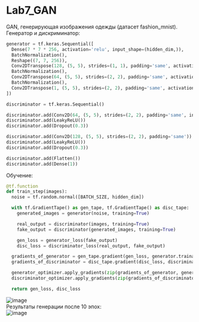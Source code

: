 # Lab7_GAN
GAN, генерирующая изображения одежды (датасет fashion_mnist).  
Генератор и дискриминатор:
```python
generator = tf.keras.Sequential([
  Dense(7 * 7 * 256, activation='relu', input_shape=(hidden_dim,)),
  BatchNormalization(),
  Reshape((7, 7, 256)),
  Conv2DTranspose(128, (5, 5), strides=(1, 1), padding='same', activation='relu'),
  BatchNormalization(),
  Conv2DTranspose(64, (5, 5), strides=(2, 2), padding='same', activation='relu'),
  BatchNormalization(),
  Conv2DTranspose(1, (5, 5), strides=(2, 2), padding='same', activation='sigmoid'),
])

discriminator = tf.keras.Sequential()

discriminator.add(Conv2D(64, (5, 5), strides=(2, 2), padding='same', input_shape=[28, 28, 1]))
discriminator.add(LeakyReLU())
discriminator.add(Dropout(0.3))

discriminator.add(Conv2D(128, (5, 5), strides=(2, 2), padding='same'))
discriminator.add(LeakyReLU())
discriminator.add(Dropout(0.3))

discriminator.add(Flatten())
discriminator.add(Dense(1))
```
Обучение:
```python
@tf.function
def train_step(images):
  noise = tf.random.normal([BATCH_SIZE, hidden_dim])

  with tf.GradientTape() as gen_tape, tf.GradientTape() as disc_tape:
    generated_images = generator(noise, training=True)

    real_output = discriminator(images, training=True)
    fake_output = discriminator(generated_images, training=True)

    gen_loss = generator_loss(fake_output)
    disc_loss = discriminator_loss(real_output, fake_output)

  gradients_of_generator = gen_tape.gradient(gen_loss, generator.trainable_variables)
  gradients_of_discriminator = disc_tape.gradient(disc_loss, discriminator.trainable_variables)

  generator_optimizer.apply_gradients(zip(gradients_of_generator, generator.trainable_variables))
  discriminator_optimizer.apply_gradients(zip(gradients_of_discriminator, discriminator.trainable_variables))

  return gen_loss, disc_loss
  ```
  ![image](https://github.com/NWRecognize/Lab7_GAN/assets/118212881/e63bb26b-80c0-49bb-be06-20a6e9482133)  
  Результаты генерации после 10 эпох:  
  ![image](https://github.com/NWRecognize/Lab7_GAN/assets/118212881/ce7d8493-8fdc-4dac-af89-0faf2ec676cc)
